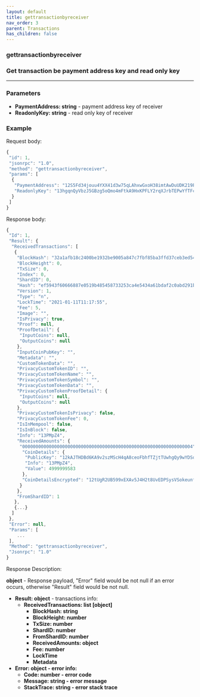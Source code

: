 ```yaml
---
layout: default
title: gettransactionbyreceiver
nav_order: 3
parent: Transactions
has_children: false
---
```


### gettransactionbyreceiver
### Get transaction be payment address key and read only key
---
### Parameters

- **PaymentAddress: string** - payment address key of receiver
- **ReadonlyKey: string** - read only key of receiver

### Example

Request body:

```javascript
{
 "id": 1,
 "jsonrpc": "1.0",
 "method": "gettransactionbyreceiver",
 "params": [
  {
   "PaymentAddress": "12S5Fd34jouu4YXX41d3w75qLAhxwGxoH38imtAwDuUDK219PVZnZNamo8vwtx6CJc7SrxHnqWm3UqG9RyrB4FKr6YrKELaKhLkYC8u",
   "ReadonlyKey": "13hgqnQyVbzJ5GBzg5oQmo4mFtkA9HxKPFLY2rqXJrbTEPwYfTFcpwrZDSCJeENUwcMy7ENessUeaDXkhc6j852wTPN9jiSJSjd53JG"
  }
 ]
}
```
Response body:

```javascript
{
 "Id": 1,
 "Result": {
  "ReceivedTransactions": [
   {
    "BlockHash": "32a1afb18c2400be1932be9005a847c7fbf85ba3ffd37ceb3ed547e6c52ec672",
    "BlockHeight": 0,
    "TxSize": 0,
    "Index": 0,
    "ShardID": 0,
    "Hash": "ef5943f60666887e0519b485458733253ca4e5434a61bdaf2c0abd291b3c7c18",
    "Version": 1,
    "Type": "n",
    "LockTime": "2021-01-11T11:17:55",
    "Fee": 5,
    "Image": "",
    "IsPrivacy": true,
    "Proof": null,
    "ProofDetail": {
     "InputCoins": null,
     "OutputCoins": null
    },
    "InputCoinPubKey": "",
    "Metadata": "",
    "CustomTokenData": "",
    "PrivacyCustomTokenID": "",
    "PrivacyCustomTokenName": "",
    "PrivacyCustomTokenSymbol": "",
    "PrivacyCustomTokenData": "",
    "PrivacyCustomTokenProofDetail": {
     "InputCoins": null,
     "OutputCoins": null
    },
    "PrivacyCustomTokenIsPrivacy": false,
    "PrivacyCustomTokenFee": 0,
    "IsInMempool": false,
    "IsInBlock": false,
    "Info": "13PMpZ4",
    "ReceivedAmounts": {
     "0000000000000000000000000000000000000000000000000000000000000004": {
      "CoinDetails": {
       "PublicKey": "12kAJTHDBd6KA9v2szMScH4qA8ceoFbhfTZjtTUwhgQy9wYDSqP",
       "Info": "13PMpZ4",
       "Value": 4999999583
      },
      "CoinDetailsEncrypted": "12tUgR2UB599xEXAv5J4H2t8UvEDPSysVSokeunfth42D3fxocSbJ6XdJxyhjqgWG8J1WFP2wwWbqGbctgrDT3gsU8YpBPBTLFEvDM7ndUsSwTk3T8yZyLt5wfnt7aCqa3AghvQycbzsAdaCwkm3xUuobu9XFpcSWsY2NUp"
     }
    },
    "FromShardID": 1
   },
   {...}
  ]
 },
 "Error": null,
 "Params": [
    ...
 ],
 "Method": "gettransactionbyreceiver",
 "Jsonrpc": "1.0"
}
```
Response Description:

**object** - Response payload, "Error" field would be not null if an error occurs, otherwise "Result" field would be not null.

- **Result: object** - transactions info:
  - **ReceivedTransactions: list [object]**
    - **BlockHash: string**
    - **BlockHeight: number**
    - **TxSize: number**
    - **ShardID: number**
    - **FromShardID: number**
    - **ReceivedAmounts: object**
    - **Fee: number**
    - **LockTime**
    - **Metadata**
- **Error: object - error info:**
  - **Code: number - error code**
  - **Message: string - error message**
  - **StackTrace: string - error stack trace**
